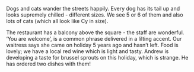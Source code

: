 Dogs and cats wander the streets happily. Every dog has its tail up and looks supremely chilled - different sizes. We see 5 or 6 of them and also lots of cats (which all look like Cy in size). 

The restaurant has a balcony above the square - the staff are wonderful. ‘You are welcome’, is a common phrase delivered in a lilting accent. Our waitress says she came on holiday 5 years ago and hasn’t left. Food is lovely; we have a local red wine which is light and tasty. Andrew is developing a taste for brussel sprouts on this holiday, which is strange. He has ordered two dishes with them!
